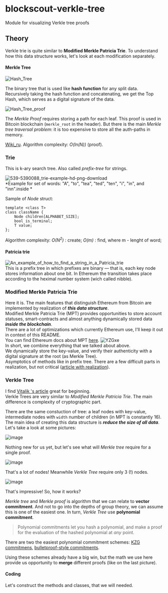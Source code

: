 # blockscout-verkle-tree
Module for visualizing Verkle tree proofs
## Theory
Verkle trie is quite similar to **Modified Merkle Patricia Trie**. To understand how this data structure works, let's look at each modification separately.
#### Merkle Tree

![Hash_Tree](https://user-images.githubusercontent.com/70902141/176688119-ed80ef9e-1c73-4a41-bb61-fb44f5ac7622.png)

The binary tree that is used like **hash function** for any split data.  
Recursively taking the hash function and concatenating, we get the Top Hash, which serves as a digital signature of the data.  

![Hash_Tree_proof](https://user-images.githubusercontent.com/70902141/176688968-0b3e06f6-1a53-4f94-a7c9-2e22da48291d.png)


The *Merkle Proof* requires storing a path for each leaf. This proof is used in Bitcoin blockchain (`merkle_root` in the header).
But there is the main *Merkle tree traversal problem*: it is too expensive to store all the auth-paths in memory.

[Wiki_ru](https://ru.wikipedia.org/wiki/Дерево_хешей). Algorithm complexity: *O(ln(N))* (proof).
### Trie
This is k-ary search tree. Also called *prefix-tree* for strings.  

![539-5390088_trie-example-hd-png-download](https://user-images.githubusercontent.com/70902141/176702178-f4668836-f14c-4bd5-a809-5ddcf14ffd7b.png)  
*Example for set of words: "A", "to", "tea", "ted", "ten", "i", "in", and "inn".inside *  

Sample of *Node* struct:
```
template <class T>
class className {
    Node children[ALPHABET_SIZE];
    bool is_terminal;
    T value;
};
```
Algorithm complexity: *O(N<sup>2</sup>)* : create; *O(m)* : find, where m - lenght of word;

#### Patricia trie
  
![An_example_of_how_to_find_a_string_in_a_Patricia_trie](https://user-images.githubusercontent.com/70902141/176709476-35e62471-0b8a-43c0-923a-120e856417c9.png)  
This is a prefix tree in which prefixes are binary — that is, each key node stores information about one bit. In Ethereum the transition takes place according to the heximal number system (wich called nibble).

### Modified Merkle Patricia Trie
Here it is. The main features that distinguish Ethereum from Bitcoin are implemented by realization of ***this data structure***.  
Modified Merkle Patricia Trie (MPT) provides opportunities to store account statuses, smart-contracts and almost anything dynamically stored data ***inside the blockchain***.  
There are a lot of optimizations which currently Ethereum use, I'll keep it out in context of this README.  
You can find Ethereum docs about MPT [here](https://ethereum.org/en/developers/docs/data-structures-and-encoding/patricia-merkle-trie).
![YZGxe](https://user-images.githubusercontent.com/70902141/177598321-aa02c6bf-93e6-488e-aadb-0cd8826e3ded.png)  
In short, we combine everything that we talked about above.  
We dynamically store the key-value, and verify their authenticity with a digital signature at the root (as Merkle Tree).  
Asymptotics of methods like in prefix tree. There are a few difficult parts in realization, but not critical ([article with realization](https://habr.com/ru/post/446558/)).

### Verkle Tree  
I find [Vitalik 's article](https://vitalik.ca/general/2021/06/18/verkle.html) great for beginning.  
Verkle Trees are very similar to *Modified Merkle Patricia Trie*. The main difference is complexity of cryptographic part.  
  
There are the same constuction of tree: a leaf nodes with key-value, intermediate nodes with `width` number of children (in MPT is constantly 16). The main idea of creating this data structure is ***reduce the size of all data***. Let's take a look at some pictures:  
  
![image](https://user-images.githubusercontent.com/70902141/178154031-93df575b-9528-4666-ae66-a461ed80662d.png)  

Nothing new for us yet, but let's see what will *Merkle tree* require for a single proof.  
  
![image](https://user-images.githubusercontent.com/70902141/178154220-cff1b132-385e-4be6-858b-0e836917f4b7.png)  
  
That's a lot of nodes! Meanwhile *Verkle Tree* require only 3 (!) nodes.

![image](https://user-images.githubusercontent.com/70902141/178154334-a9a0dc3b-eecc-4aea-9eb7-14abc6512063.png)
  
That's impressive! So, how it works?

*Merkle tree* and *Merkle proof* is algorithm that we can relate to **vector commitment**. And not to go into the depths of group theory, we can assume this is one of the easiest one. In turn, *Verkle Tree* use **polynomial commitment**.
>Polynomial commitments let you hash a polynomial, and make a proof for the evaluation of the hashed polynomial at *any* point.  

There are two the easiest polynomial commitment schemes: [KZG commitmens](https://dankradfeist.de/ethereum/2020/06/16/kate-polynomial-commitments.html), [ bulletproof-style commitments](https://twitter.com/VitalikButerin/status/1371844878968176647).  

Using these schemes already have a big win, but the math we use here provide us opportunity to **merge** different proofs (like on the last picture).

#### Coding

Let's construct the methods and classes, that we will needed.
